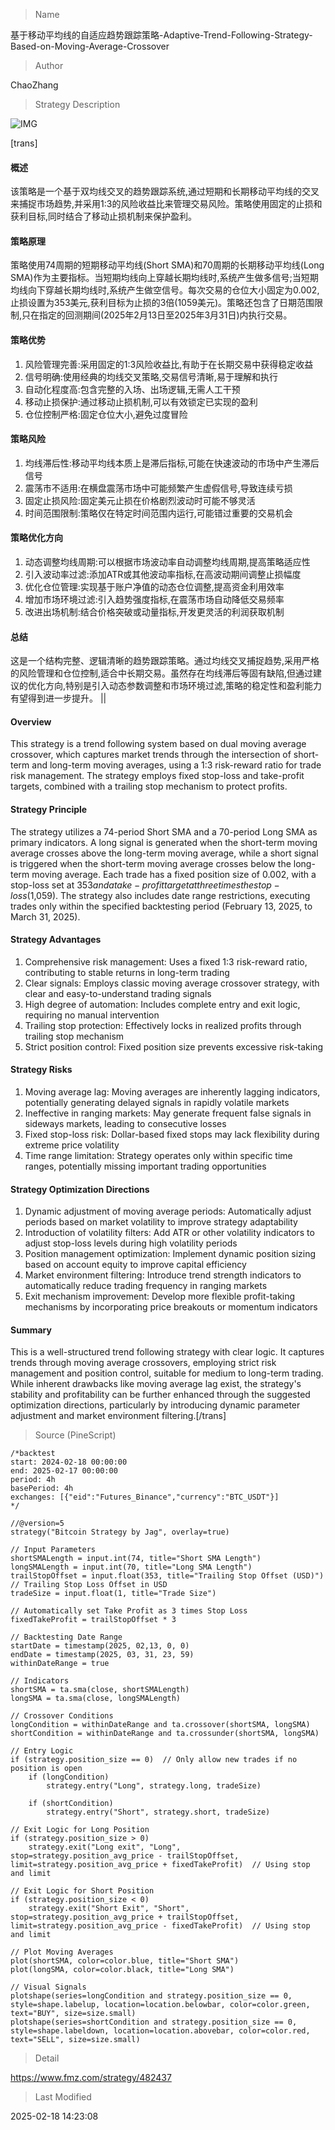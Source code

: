 
> Name

基于移动平均线的自适应趋势跟踪策略-Adaptive-Trend-Following-Strategy-Based-on-Moving-Average-Crossover

> Author

ChaoZhang

> Strategy Description

![IMG](https://www.fmz.com/upload/asset/10edc67231388a4c10a.png)

[trans]
#### 概述
该策略是一个基于双均线交叉的趋势跟踪系统,通过短期和长期移动平均线的交叉来捕捉市场趋势,并采用1:3的风险收益比来管理交易风险。策略使用固定的止损和获利目标,同时结合了移动止损机制来保护盈利。

#### 策略原理
策略使用74周期的短期移动平均线(Short SMA)和70周期的长期移动平均线(Long SMA)作为主要指标。当短期均线向上穿越长期均线时,系统产生做多信号;当短期均线向下穿越长期均线时,系统产生做空信号。每次交易的仓位大小固定为0.002,止损设置为353美元,获利目标为止损的3倍(1059美元)。策略还包含了日期范围限制,只在指定的回测期间(2025年2月13日至2025年3月31日)内执行交易。

#### 策略优势
1. 风险管理完善:采用固定的1:3风险收益比,有助于在长期交易中获得稳定收益
2. 信号明确:使用经典的均线交叉策略,交易信号清晰,易于理解和执行
3. 自动化程度高:包含完整的入场、出场逻辑,无需人工干预
4. 移动止损保护:通过移动止损机制,可以有效锁定已实现的盈利
5. 仓位控制严格:固定仓位大小,避免过度冒险

#### 策略风险
1. 均线滞后性:移动平均线本质上是滞后指标,可能在快速波动的市场中产生滞后信号
2. 震荡市不适用:在横盘震荡市场中可能频繁产生虚假信号,导致连续亏损
3. 固定止损风险:固定美元止损在价格剧烈波动时可能不够灵活
4. 时间范围限制:策略仅在特定时间范围内运行,可能错过重要的交易机会

#### 策略优化方向
1. 动态调整均线周期:可以根据市场波动率自动调整均线周期,提高策略适应性
2. 引入波动率过滤:添加ATR或其他波动率指标,在高波动期间调整止损幅度
3. 优化仓位管理:实现基于账户净值的动态仓位调整,提高资金利用效率
4. 增加市场环境过滤:引入趋势强度指标,在震荡市场自动降低交易频率
5. 改进出场机制:结合价格突破或动量指标,开发更灵活的利润获取机制

#### 总结
这是一个结构完整、逻辑清晰的趋势跟踪策略。通过均线交叉捕捉趋势,采用严格的风险管理和仓位控制,适合中长期交易。虽然存在均线滞后等固有缺陷,但通过建议的优化方向,特别是引入动态参数调整和市场环境过滤,策略的稳定性和盈利能力有望得到进一步提升。 || 

#### Overview
This strategy is a trend following system based on dual moving average crossover, which captures market trends through the intersection of short-term and long-term moving averages, using a 1:3 risk-reward ratio for trade risk management. The strategy employs fixed stop-loss and take-profit targets, combined with a trailing stop mechanism to protect profits.

#### Strategy Principle
The strategy utilizes a 74-period Short SMA and a 70-period Long SMA as primary indicators. A long signal is generated when the short-term moving average crosses above the long-term moving average, while a short signal is triggered when the short-term moving average crosses below the long-term moving average. Each trade has a fixed position size of 0.002, with a stop-loss set at $353 and a take-profit target at three times the stop-loss ($1,059). The strategy also includes date range restrictions, executing trades only within the specified backtesting period (February 13, 2025, to March 31, 2025).

#### Strategy Advantages
1. Comprehensive risk management: Uses a fixed 1:3 risk-reward ratio, contributing to stable returns in long-term trading
2. Clear signals: Employs classic moving average crossover strategy, with clear and easy-to-understand trading signals
3. High degree of automation: Includes complete entry and exit logic, requiring no manual intervention
4. Trailing stop protection: Effectively locks in realized profits through trailing stop mechanism
5. Strict position control: Fixed position size prevents excessive risk-taking

#### Strategy Risks
1. Moving average lag: Moving averages are inherently lagging indicators, potentially generating delayed signals in rapidly volatile markets
2. Ineffective in ranging markets: May generate frequent false signals in sideways markets, leading to consecutive losses
3. Fixed stop-loss risk: Dollar-based fixed stops may lack flexibility during extreme price volatility
4. Time range limitation: Strategy operates only within specific time ranges, potentially missing important trading opportunities

#### Strategy Optimization Directions
1. Dynamic adjustment of moving average periods: Automatically adjust periods based on market volatility to improve strategy adaptability
2. Introduction of volatility filters: Add ATR or other volatility indicators to adjust stop-loss levels during high volatility periods
3. Position management optimization: Implement dynamic position sizing based on account equity to improve capital efficiency
4. Market environment filtering: Introduce trend strength indicators to automatically reduce trading frequency in ranging markets
5. Exit mechanism improvement: Develop more flexible profit-taking mechanisms by incorporating price breakouts or momentum indicators

#### Summary
This is a well-structured trend following strategy with clear logic. It captures trends through moving average crossovers, employing strict risk management and position control, suitable for medium to long-term trading. While inherent drawbacks like moving average lag exist, the strategy's stability and profitability can be further enhanced through the suggested optimization directions, particularly by introducing dynamic parameter adjustment and market environment filtering.[/trans]



> Source (PineScript)

``` pinescript
/*backtest
start: 2024-02-18 00:00:00
end: 2025-02-17 00:00:00
period: 4h
basePeriod: 4h
exchanges: [{"eid":"Futures_Binance","currency":"BTC_USDT"}]
*/

//@version=5
strategy("Bitcoin Strategy by Jag", overlay=true)

// Input Parameters
shortSMALength = input.int(74, title="Short SMA Length")
longSMALength = input.int(70, title="Long SMA Length")
trailStopOffset = input.float(353, title="Trailing Stop Offset (USD)")  // Trailing Stop Loss Offset in USD
tradeSize = input.float(1, title="Trade Size")

// Automatically set Take Profit as 3 times Stop Loss
fixedTakeProfit = trailStopOffset * 3

// Backtesting Date Range
startDate = timestamp(2025, 02,13, 0, 0)
endDate = timestamp(2025, 03, 31, 23, 59)
withinDateRange = true

// Indicators
shortSMA = ta.sma(close, shortSMALength)
longSMA = ta.sma(close, longSMALength)

// Crossover Conditions
longCondition = withinDateRange and ta.crossover(shortSMA, longSMA)
shortCondition = withinDateRange and ta.crossunder(shortSMA, longSMA)

// Entry Logic
if (strategy.position_size == 0)  // Only allow new trades if no position is open
    if (longCondition)
        strategy.entry("Long", strategy.long, tradeSize)

    if (shortCondition)
        strategy.entry("Short", strategy.short, tradeSize)

// Exit Logic for Long Position
if (strategy.position_size > 0)
    strategy.exit("Long exit", "Long", stop=strategy.position_avg_price - trailStopOffset, limit=strategy.position_avg_price + fixedTakeProfit)  // Using stop and limit

// Exit Logic for Short Position
if (strategy.position_size < 0)
    strategy.exit("Short Exit", "Short", stop=strategy.position_avg_price + trailStopOffset, limit=strategy.position_avg_price - fixedTakeProfit)  // Using stop and limit

// Plot Moving Averages
plot(shortSMA, color=color.blue, title="Short SMA")
plot(longSMA, color=color.black, title="Long SMA")

// Visual Signals
plotshape(series=longCondition and strategy.position_size == 0, style=shape.labelup, location=location.belowbar, color=color.green, text="BUY", size=size.small)
plotshape(series=shortCondition and strategy.position_size == 0, style=shape.labeldown, location=location.abovebar, color=color.red, text="SELL", size=size.small)

```

> Detail

https://www.fmz.com/strategy/482437

> Last Modified

2025-02-18 14:23:08
